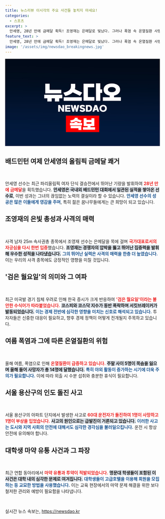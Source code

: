 ```yaml
---
title: 뉴스리뷰 이시각의 주요 사건들 놓치지 마세요!
categories:
  - 스포츠
excerpt: >
  안세영, 28년 만에 금메달 획득! 조영재는 은메달로 빛났다. 그러나 폭염 속 온열질환 사망자 증가, 주식 시장 폭락까지... 오늘의 뉴스는 그야말로 충격 그 자체!
feature_text: >
  안세영, 28년 만에 금메달 획득! 조영재는 은메달로 빛났다. 그러나 폭염 속 온열질환 사망자 증가, 주식 시장 폭락까지... 오늘의 뉴스는 그야말로 충격 그 자체!
image: '/assets/img/newsdao_breakingnews.jpg'
---
```


<p><img src="/assets/img/newsdao_breakingnews.jpg" alt="ranknews 속보" /></p>

<h2 data-ke-size="size26">배드민턴 여제 안세영의 올림픽 금메달 쾌거</h2>

<p data-ke-size="size16">&nbsp;</p>

<p>안세영 선수는 최근 파리올림픽 여자 단식 결승전에서 뛰어난 기량을 발휘하여 <b><span style="color: #ee2323;">28년 만에 금메달</span></b>을 획득했습니다. <b><span style="background-color: #21538527;">안세영은 국내외 배드민턴 대회에서 일관된 실적을 쌓아온 선수로</span></b>, 이번 성과는 그녀의 끊임없는 노력의 결실이라 할 수 있습니다. <b><span style="color: #1a5490;">안세영 선수의 성공은 많은 이들에게 영감을 주며</span></b>, 특히 젊은 꿈나무들에게는 큰 희망이 되고 있습니다.</p>

<h2 data-ke-size="size26">조영재의 은빛 총성과 사격의 매력</h2>

<p data-ke-size="size16">&nbsp;</p>

<p>사격 남자 25m 속사권총 종목에서 조영재 선수는 은메달을 목에 걸며 <b><span style="color: #ee2323;">국가대표로서의 자긍심을 다시 한번 입증</span></b>했습니다. <b><span style="background-color: #21538527;">조영재는 경쟁자의 압박을 뚫고 뛰어난 집중력을 발휘해 우수한 성적을 나타냈습니다.</span></b> <b><span style="color: #1a5490;">그의 뛰어난 실력은 사격의 매력을 한층 더 높였습니다.</span></b> 이는 우리의 사격 종목에도 긍정적인 영향을 미칠 것입니다.</p>

<h2 data-ke-size="size26">'검은 월요일'의 의미와 그 여파</h2>

<p data-ke-size="size16">&nbsp;</p>

<p>최근 미국발 경기 침체 우려로 인해 한국 증시가 크게 반응하여 <b><span style="color: #ee2323;">'검은 월요일'이라는 불안한 수식어가 따라붙었습니다.</span></b> <b><span style="background-color: #21538527;">코스피와 코스닥 지수가 동반 폭락하며 서킷브레이커가 발동되었습니다.</span></b> <b><span style="color: #1a5490;">이는 경제 전반에 심각한 영향을 미치는 신호로 해석되고 있습니다.</span></b> 투자자들은 신중한 대응이 필요하고, 향후 경제 정책이 어떻게 전개될지 주목하고 있습니다.</p>

<h2 data-ke-size="size26">여름 폭염과 그에 따른 온열질환의 위험</h2>

<p data-ke-size="size16">&nbsp;</p>

<p>올해 여름, 폭염으로 인해 <b><span style="color: #ee2323;">온열질환이 급증하고 있습니다.</span></b> <b><span style="background-color: #21538527;">주말 사이 5명이 목숨을 잃으며 올해 들어 사망자가 총 14명에 달했습니다.</span></b> <b><span style="color: #1a5490;">특히 야외 활동이 증가하는 시기에 더욱 주의가 필요합니다.</span></b> 이에 따라 외출 시 수분 섭취와 충분한 휴식이 필요합니다.</p>

<h2 data-ke-size="size26">서울 용산구의 인도 돌진 사고</h2>

<p data-ke-size="size16">&nbsp;</p>

<p>서울 용산구의 아파트 단지에서 발생한 사고로 <b><span style="color: #ee2323;">60대 운전자가 돌진하여 1명이 사망하고 1명이 부상을 입었습니다.</span></b> <b><span style="background-color: #21538527;">사고의 원인으로는 급발진이 거론되고 있습니다.</span></b> <b><span style="color: #1a5490;">이러한 사고는 도시와 지역 사회의 안전에 대해서도 심각한 경각심을 불러일으킵니다.</span></b> 운전 시 항상 안전에 유의해야 합니다.</p>

<h2 data-ke-size="size26">대학생 마약 유통 사건과 그 파장</h2>

<p data-ke-size="size16">&nbsp;</p>

<p>최근 연합 동아리에서 <b><span style="color: #ee2323;">마약 유통과 투약이 적발되었습니다.</span></b> <b><span style="background-color: #21538527;">명문대 학생들이 포함된 이 사건은 대학 내의 심각한 문제로 여겨집니다.</span></b> <b><span style="color: #1a5490;">대학생들이 고급호텔을 이용해 회원을 모집하는 등 교묘한 방법을 사용했습니다.</span></b> 이는 교육 현장에서의 마약 문제 해결을 위한 보다 철저한 관리와 예방이 필요함을 나타냅니다.</p>

<p data-ke-size="size16">&nbsp;</p>
실시간 뉴스 속보는, <a href="https://newsdao.kr" rel="dofollow">https://newsdao.kr</a>


